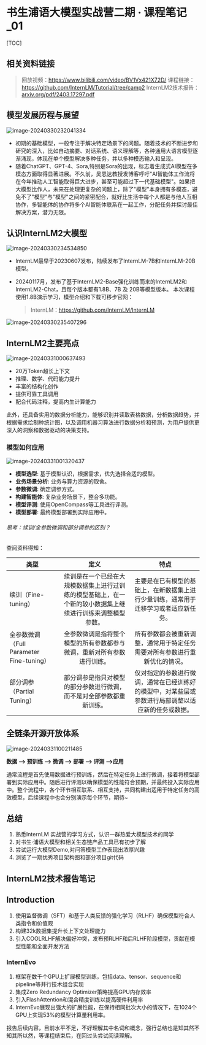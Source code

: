# 书生浦语大模型实战营二期 · 课程笔记_01



[TOC]

## 相关资料链接

> 回放视频：https://www.bilibili.com/video/BV1Vx421X72D/
> 课程链接：https://github.com/InternLM/Tutorial/tree/camp2
> InternLM2技术报告：[arxiv.org/pdf/2403.17297.pdf](https://link.zhihu.com/?target=https%3A//arxiv.org/pdf/2403.17297.pdf)



## 模型发展历程与展望

![image-20240330232041334](../Images/image-20240330232041334.png)



- 初期的基础模型，一般专注于解决特定场景下的问题。随着技术的不断进步和研究的深入，比如自动摘要、对话系统、语义理解等，各种通用大语言模型逐渐涌现，体现在单个模型解决多种任务，并以多种模态输入和呈现。
- 随着ChatGPT、GPT-4、Sora,特别是Sora的出现，标志着生成式AI模型在多模态方面取得显著进展。不久前，吴恩达教授发博客呼吁"AI智能体工作流将在今年推动人工智能取得巨大进步，甚至可能超过下一代基础模型"。如果把大模型比作人，未来在处理更复杂的问题上，除了"模型"本身拥有多模态，避免不了"模型"与"模型"之间的紧密配合，就好比生活中每个人都是与他人互相协作，多智能体的协作将多个AI智能体联系在一起工作，分配任务并探讨最佳解决方案，潜力无限。





## 认识InternLM2大模型

![image-20240330234534850](../Images/image-20240330234534850.png)



- InternLM最早于20230607发布，陆续发布了InternLM-7B和InternLM-20B模型。

- 20240117月，发布了基于InternLM2-Base强化训练而来的InternLM2和InternLM2-Chat，且每个版本都有1.8B、7B 及 20B等模型版本。 本次课程使用1.8B演示学习，模型介绍和下载可移步官网： 

  > InternLM：https://github.com/InternLM/InternLM

![image-20240330235407296](../Images/image-20240330235407296.png)



## InternLM2主要亮点

![image-20240331000637493](../Images/image-20240331000637493.png)



- 20万Token超长上下文
-  推理、数学、代码能力提升
- 丰富的结构化创作
- 提供可靠工具调用
- 配合代码注释，提高内生计算能力

此外，还具备实用的数据分析能力，能够识别并读取表格数据，分析数据趋势，并根据需求绘制种统计图，以及调用机器习算法进行数据分析和预测，为用户提供更深入的洞察和数据驱动的决策支持。



### 模型如何应用

![image-20240331001320437](../Images/image-20240331001320437.png)



- **模型选型**: 基于模型认识，根据需求，优先选择合适的模型。 
- **业务场景分析**: 业务与算力资源的取舍。
- **参数微调**: 确定调参方式。
- **构建智能体**: 复杂业务场景下，整合多功能。
- **模型评测**: 使用OpenCompass等工具进行评测。
- **模型部署**: 最终模型部署到实际应用中。



###### 思考：续训/全参数微调和部分调参的区别？

查阅资料得知：

| 类型                                     |                             定义                             |                             特点                             |
| ---------------------------------------- | :----------------------------------------------------------: | :----------------------------------------------------------: |
| 续训（Fine-tuning）                      | 续训是在一个已经在大规模数据集上进行过训练的模型基础上，在一个新的较小数据集上继续进行训练来调整模型参数。 | 主要是在已有模型的基础上，在新数据集上进行少量训练，通常用于迁移学习或者适应新任务。 |
| 全参数微调（Full Parameter Fine-tuning） | 全参数微调是指将整个模型的所有参数都参与微调，重新对所有参数进行训练。 | 所有参数都会被重新调整，通常用于特定任务需要对所有参数进行重新优化的情况。 |
| 部分调参（Partial Tuning）               | 部分调参是指只对模型的部分参数进行微调，而不是对全部参数都重新训练。 | 仅对指定的参数进行微调，通常在已经训练好的模型中，对某些层或参数进行局部调整以适应新的任务或数据。 |



## **全链条开源开放体系**

![image-20240331100211485](../Images/image-20240331100211485.png)



**数据 --> 预训练 --> 微调 --> 部署 --> 评测 -->应用**

​		通常流程是首先使用数据进行预训练，然后在特定任务上进行微调，接着将模型部署到实际应用中。随后进行评测以确保模型的性能符合预期，并最终投入实际应用中。整个流程中，各个环节相互联系、相互支持，共同构建出适用于特定任务的高效模型，后续课程中也会分别演示每个环节，期待~



## 总结

1. 熟悉InternLM 实战营的学习方式，认识一群热爱大模型技术的同学
2. 对书生·浦语大模型和相关生态链产品工具已有初步了解
3. 尝试运行大模型Demo,对问答模型工作表现出浓厚兴趣
4. 浏览了一期优秀项目架构图和部分项目git代码







## InternLM2技术报告笔记

## Introduction

1. 使用监督微调（SFT）和基于人类反馈的强化学习（RLHF）确保模型符合人类指令和价值观
2. 构建32k数据集提升长上下文处理能力
3. 引入COOLRLHF解决偏好冲突，发布预RLHF和后RLHF阶段模型，贡献在模型性能和全面开发方法



### InternEvo

1. 框架在数千个GPU上扩展模型训练，包括data、tensor、sequence和pipeline等并行技术组合实现
2. 集成Zero Redundancy Optimizer策略提高GPU内存效率
3. 引入FlashAttention和混合精度训练以提高硬件利用率
4. InternEvo展现出强大的扩展性能，在保持相同批次大小的情况下，在1024个GPU上实现53%的模型计算量利用率。



报告后续内容，目前水平不足，不好理解其中名词和概念，强行总结也是知其然不知其所以然，等课程结束后，在回过头尝试阅读理解。

